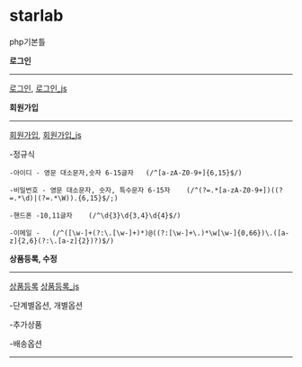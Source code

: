 # starlab

php기본틀


**로그인**
<hr/>


[로그인](https://github.com/austar94/starlab/blob/master/intro/index.php),
[로그인_js](https://github.com/austar94/starlab/blob/master/intro/js/index.js)



**회원가입**
<hr/>


[회원가입](https://github.com/austar94/starlab/blob/master/intro/join.php),
[회원가입_js](https://github.com/austar94/starlab/blob/master/intro/js/join.js)

  -정규식
  
    -아이디 - 영문 대소문자,숫자 6-15글자   (/^[a-zA-Z0-9+]{6,15}$/)
  
    -비밀번호 - 영문 대소문자, 숫자, 특수문자 6-15자    (/^(?=.*[a-zA-Z0-9+])((?=.*\d)|(?=.*\W)).{6,15}$/;)
  
    -핸드폰 -10,11글자    (/^\d{3}\d{3,4}\d{4}$/)
  
    -이메일 -   (/^([\w-]+(?:\.[\w-]+)*)@((?:[\w-]+\.)*\w[\w-]{0,66})\.([a-z]{2,6}(?:\.[a-z]{2})?)$/)
  


**상품등록, 수정**
<hr/>


[상품등록](https://github.com/austar94/starlab/blob/master/goods/goodsAdd.php)
[상품등록_js](https://github.com/austar94/starlab/blob/master/goods/js/goodsAdd.js)

  -단계별옵션, 개별옵션

  -추가상품

  -배송옵션

<hr/>
